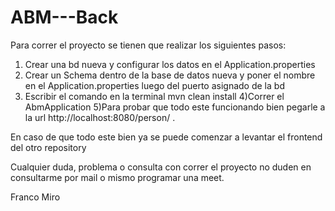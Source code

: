 # ABM---Back


Para correr el proyecto se tienen que realizar los siguientes pasos: 
1) Crear una bd nueva y configurar los datos en el Application.properties
2) Crear un Schema dentro de la base de datos nueva y poner el nombre en el Application.properties luego del puerto asignado de la bd
3) Escribir el comando en la terminal mvn clean install
4)Correr el AbmApplication
5)Para probar que todo este funcionando bien pegarle a la url http://localhost:8080/person/  .


En caso de que todo este bien ya se puede comenzar a levantar el frontend del otro repository


Cualquier duda, problema o consulta con correr el proyecto no duden en consultarme por mail o mismo programar una meet.


Franco Miro
